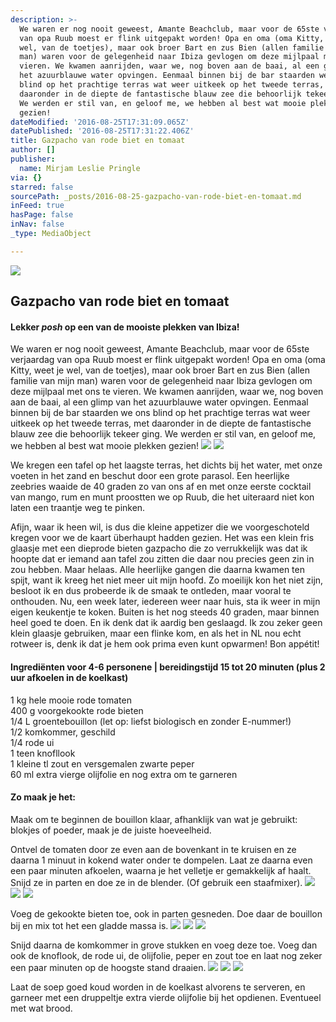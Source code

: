 ```yaml
---
description: >-
  We waren er nog nooit geweest, Amante Beachclub, maar voor de 65ste verjaardag
  van opa Ruub moest er flink uitgepakt worden! Opa en oma (oma Kitty, weet je
  wel, van de toetjes), maar ook broer Bart en zus Bien (allen familie van mijn
  man) waren voor de gelegenheid naar Ibiza gevlogen om deze mijlpaal met ons te
  vieren. We kwamen aanrijden, waar we, nog boven aan de baai, al een glimp van
  het azuurblauwe water opvingen. Eenmaal binnen bij de bar staarden we ons
  blind op het prachtige terras wat weer uitkeek op het tweede terras, met
  daaronder in de diepte de fantastische blauw zee die behoorlijk tekeer ging.
  We werden er stil van, en geloof me, we hebben al best wat mooie plekken
  gezien!
dateModified: '2016-08-25T17:31:09.065Z'
datePublished: '2016-08-25T17:31:22.406Z'
title: Gazpacho van rode biet en tomaat
author: []
publisher:
  name: Mirjam Leslie Pringle
via: {}
starred: false
sourcePath: _posts/2016-08-25-gazpacho-van-rode-biet-en-tomaat.md
inFeed: true
hasPage: false
inNav: false
_type: MediaObject

---
```

![](https://the-grid-user-content.s3-us-west-2.amazonaws.com/0f1e3538-06b7-4191-ba2c-afbf3bf06d4a.jpg)

## Gazpacho van rode biet en tomaat

#### Lekker _posh_ op een van de mooiste plekken van Ibiza!

We waren er nog nooit geweest, Amante Beachclub, maar voor de 65ste verjaardag van opa Ruub moest er flink uitgepakt worden! Opa en oma (oma Kitty, weet je wel, van de toetjes), maar ook broer Bart en zus Bien (allen familie van mijn man) waren voor de gelegenheid naar Ibiza gevlogen om deze mijlpaal met ons te vieren. We kwamen aanrijden, waar we, nog boven aan de baai, al een glimp van het azuurblauwe water opvingen. Eenmaal binnen bij de bar staarden we ons blind op het prachtige terras wat weer uitkeek op het tweede terras, met daaronder in de diepte de fantastische blauw zee die behoorlijk tekeer ging. We werden er stil van, en geloof me, we hebben al best wat mooie plekken gezien!
![](https://the-grid-user-content.s3-us-west-2.amazonaws.com/ba130214-68b3-4948-ae72-9b090c06fd63.jpg)
![](https://the-grid-user-content.s3-us-west-2.amazonaws.com/a54a647a-3df2-4ee7-b82d-850fe982d60a.jpg)

We kregen een tafel op het laagste terras, het dichts bij het water, met onze voeten in het zand en beschut door een grote parasol. Een heerlijke zeebries waaide de 40 graden zo van ons af en met onze eerste cocktail van mango, rum en munt proostten we op Ruub, die het uiteraard niet kon laten een traantje weg te pinken.

Afijn, waar ik heen wil, is dus die kleine appetizer die we voorgeschoteld kregen voor we de kaart überhaupt hadden gezien. Het was een klein fris glaasje met een dieprode bieten gazpacho die zo verrukkelijk was dat ik hoopte dat er iemand aan tafel zou zitten die daar nou precies geen zin in zou hebben. Maar helaas. Alle heerlijke gangen die daarna kwamen ten spijt, want ik kreeg het niet meer uit mijn hoofd. Zo moeilijk kon het niet zijn, besloot ik en dus probeerde ik de smaak te ontleden, maar vooral te onthouden. Nu, een week later, iedereen weer naar huis, sta ik weer in mijn eigen keukentje te koken. Buiten is het nog steeds 40 graden, maar binnen heel goed te doen. En ik denk dat ik aardig ben geslaagd. Ik zou zeker geen klein glaasje gebruiken, maar een flinke kom, en als het in NL nou echt rotweer is, denk ik dat je hem ook prima even kunt opwarmen! Bon appétit!

#### Ingrediënten voor 4-6 personene | bereidingstijd 15 tot 20 minuten (plus 2 uur afkoelen in de koelkast)

1 kg hele mooie rode tomaten  
400 g voorgekookte rode bieten  
1/4 L groentebouillon (let op: liefst biologisch en zonder E-nummer!)  
1/2 komkommer, geschild  
1/4 rode ui  
1 teen knofllook  
1 kleine tl zout en versgemalen zwarte peper  
60 ml extra vierge olijfolie en nog extra om te garneren

#### Zo maak je het:

Maak om te beginnen de bouillon klaar, afhanklijk van wat je gebruikt: blokjes of poeder, maak je de juiste hoeveelheid.

Ontvel de tomaten door ze even aan de bovenkant in te kruisen en ze daarna 1 minuut in kokend water onder te dompelen. Laat ze daarna even een paar minuten afkoelen, waarna je het velletje er gemakkelijk af haalt. Snijd ze in parten en doe ze in de blender. (Of gebruik een staafmixer).
![](https://the-grid-user-content.s3-us-west-2.amazonaws.com/8c9de7c0-57c8-4f89-8514-195ff08bb175.jpg)
![](https://the-grid-user-content.s3-us-west-2.amazonaws.com/1ca88d08-1141-42f8-92dd-155c9a38f3e9.jpg)
![](https://the-grid-user-content.s3-us-west-2.amazonaws.com/11bca976-d83d-4f99-bc38-ec2c8c2dc358.jpg)

Voeg de gekookte bieten toe, ook in parten gesneden. Doe daar de bouillon bij en mix tot het een gladde massa is.
![](https://the-grid-user-content.s3-us-west-2.amazonaws.com/eddeed54-b895-42a2-8f71-3e1e4908044a.jpg)
![](https://the-grid-user-content.s3-us-west-2.amazonaws.com/256db2d3-e482-40a6-8f27-7ae09ccef3d9.jpg)
![](https://the-grid-user-content.s3-us-west-2.amazonaws.com/fbc7d166-4393-4fd1-91ae-d68f0b6f39f1.jpg)

Snijd daarna de komkommer in grove stukken en voeg deze toe. Voeg dan ook de knoflook, de rode ui, de olijfolie, peper en zout toe en laat nog zeker een paar minuten op de hoogste stand draaien.
![](https://the-grid-user-content.s3-us-west-2.amazonaws.com/a4ccea7a-957c-41e2-8f74-fc5a477e4b08.jpg)
![](https://the-grid-user-content.s3-us-west-2.amazonaws.com/a5a45634-8971-4d23-94e5-7484fec2b63b.jpg)
![](https://the-grid-user-content.s3-us-west-2.amazonaws.com/36a09b7d-9e6f-48bd-ad5c-1189a6299487.jpg)

Laat de soep goed koud worden in de koelkast alvorens te serveren, en garneer met een druppeltje extra vierde olijfolie bij het opdienen. Eventueel met wat brood.